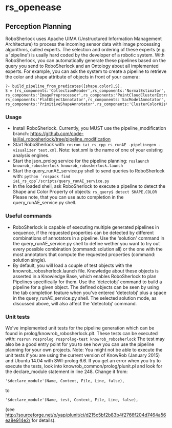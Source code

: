 # rs_openease

## Perception Planning
RoboSherlock uses Apache UIMA (Unstructured Information Management Architecture) to process the incoming sensor data with image processing algorithms, called experts. 
The selection and ordering of these experts (e.g. a 'pipeline') is usally hard coded by the developer of a robotic system. 
With RoboSherlock, you can automatically generate these pipelines based on the query you send to RoboSherlock and an Ontology about all implemented experts.
For example, you can ask the system to create a pipeline to retrieve the color and shape attribute of objects in front of your camera:
```
?- build_pipeline_from_predicates([shape,color],S).
S = [rs_components:'CollectionReader',rs_components:'NormalEstimator',
rs_components:'ImagePreprocessor',rs_components:'PointCloudClusterExtractor',
rs_components:'FlatObjectAnnotator',rs_components:'SacModelAnnotator',
rs_components:'PrimitiveShapeAnnotator',rs_components:'ClusterColorHistogramCalculator'].
```
### Usage
* Install RoboSherlock. Currently, you MUST use the pipeline_modification branch: https://github.com/code-iai/iai_robosherlock/tree/pipeline_modification
* Start RoboSherlock with: 
```rosrun iai_rs_cpp rs_runAE -pipelinegen -visualizer test.xml```. Note: test.xml is the name of one of your existing analysis engines.
* Start the json_prolog service for the pipeline planning: 
```roslaunch knowrob_robosherlock knowrob_robosherlock.launch```
* Start the query_runAE_service.py shell to send queries to RoboSherlock with:
```python `rospack find iai_rs_cpp`/scripts/query_runAE_service.py```
* In the loaded shell, ask RoboSherlock to execute a pipeline to detect the Shape and Color Property of objects:
```rs_query$ detect SHAPE,COLOR```
Please note, that you can use auto completion in the query_runAE_service.py shell.

### Useful commands
 * RoboSherlock is capable of executing multiple generated pipelines in sequence, if the requested properties can be detected by different combinations of annotators in a pipeline. Use the 'solution' command in the query_runAE_service.py shell to define wether you want to try out every possible combination (command: solution all) or the one with the most annotators that compute the requested properties (command: solution single).
 * By default, you will load a couple of test objects with the knowrob_robosherlock.launch file. Knowledge about these objects is asserted in a Knowledge Base, which enables RoboSherlock to plan Pipelines specifically for them. Use the 'detectobj' command to build a pipeline for a given object. The defined objects can be seen by using the tab completion feature when you've entered 'detectobj' plus a space in the query_runAE_service.py shell. The selected solution mode, as discussed above, will also affect the 'detectobj' command.

### Unit tests
We've implemented unit tests for the pipeline generation which can be found in prolog/knowrob_robosherlock.plt. These tests can be executed with:
    ```rosrun rosprolog rosprolog-test knowrob_robosherlock```
The test may also be a good entry point for you to see how you can use the pipeline planning for your own projects.
Note: You might not be able to execute the unit tests if you are using the current version of KnowRob (January 2015) and Ubuntu 14.04 with SWI-prolog 6.6.
If you get an error when you try to execute the tests, look into knowrob_common/prolog/plunit.pl and look for the declare_module statement in line 248.
Change it from:

    '$declare_module'(Name, Context, File, Line, false),
to

    '$declare_module'(Name, test, Context, File, Line, false),
(see http://sourceforge.net/p/yap/plunit/ci/d215c5bf2b83b4f2766f204d7464a56ea8e914e2/ for details).

